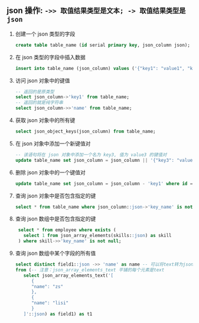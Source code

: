 ## json 操作: `->> 取值结果类型是文本; -> 取值结果类型是json`

1. 创建一个 json 类型的字段

   ```sql
   create table table_name (id serial primary key, json_column json);
   ```

2. 在 json 类型的字段中插入数据

   ```sql
   insert into table_name (json_column) values ('{"key1": "value1", "key2": "value2"}');
   ```

3. 访问 json 对象中的键值

   ```sql
   -- 返回的是原类型
   select json_column->'key1' from table_name;
   -- 返回的就是纯字符串
   select json_column->>'name' from table_name;
   ```

4. 获取 json 对象中的所有键

   ```sql
   select json_object_keys(json_column) from table_name;
   ```

5. 在 json 对象中添加一个新键值对

   ```sql
   -- 该语句将在 json 对象中添加一个名为 key3, 值为 value3 的键值对
   update table_name set json_column = json_column || '{"key3": "value3"}'::json where id = 1;
   ```

6. 删除 json 对象中的一个键值对

   ```sql
   update table_name set json_column = json_column - 'key1' where id = 1;
   ```

7. 查询 json 对象中是否包含指定的键

   ```sql
   select * from table_name where json_column::json->'key_name' is not null;
   ```

8. 查询 json 数组中是否包含指定的键

   ```sql
    select * from employee where exists (
      select 1 from json_array_elements(skills::json) as skill
    ) where skill->>'key_name' is not null;
   ```

9. 查询 json 数组中某个字段的所有值

   ```sql
   select distinct field1::json ->> 'name' as name -- 可以将text转为json之后获取name
   from (-- 注意：json_array_elements_text 平铺的每个元素是text
      select json_array_elements_text('[
         {
         "name": "zs"
         },
         {
         "name": "lisi"
         }
      ]'::json) as field1) as t1
   ```
